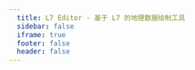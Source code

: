 ```yaml
---
  title: L7 Editor - 基于 L7 的地理数据绘制工具
  sidebar: false
  iframe: true
  footer: false
  header: false
---
```


<code src="./l7editor/index.tsx"></code>

